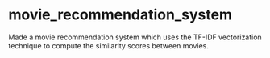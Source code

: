 # movie_recommendation_system
Made a movie recommendation system which uses the TF-IDF vectorization technique to compute the similarity scores between movies.
